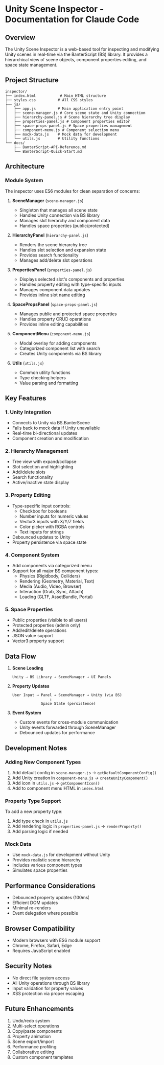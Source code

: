 # Unity Scene Inspector - Documentation for Claude Code

## Overview
The Unity Scene Inspector is a web-based tool for inspecting and modifying Unity scenes in real-time via the BanterScript (BS) library. It provides a hierarchical view of scene objects, component properties editing, and space state management.

## Project Structure
```
inspector/
├── index.html           # Main HTML structure
├── styles.css          # All CSS styles
├── js/
│   ├── app.js          # Main application entry point
│   ├── scene-manager.js # Core scene state and Unity connection
│   ├── hierarchy-panel.js # Scene hierarchy tree display
│   ├── properties-panel.js # Component properties editor
│   ├── space-props-panel.js # Space properties management
│   ├── component-menu.js # Component selection menu
│   ├── mock-data.js    # Mock data for development
│   └── utils.js        # Utility functions
└── docs/
    ├── BanterScript-API-Reference.md
    └── BanterScript-Quick-Start.md
```

## Architecture

### Module System
The inspector uses ES6 modules for clean separation of concerns:

1. **SceneManager** (`scene-manager.js`)
   - Singleton that manages all scene state
   - Handles Unity connection via BS library
   - Manages slot hierarchy and component data
   - Handles space properties (public/protected)

2. **HierarchyPanel** (`hierarchy-panel.js`)
   - Renders the scene hierarchy tree
   - Handles slot selection and expansion state
   - Provides search functionality
   - Manages add/delete slot operations

3. **PropertiesPanel** (`properties-panel.js`)
   - Displays selected slot's components and properties
   - Handles property editing with type-specific inputs
   - Manages component data updates
   - Provides inline slot name editing

4. **SpacePropsPanel** (`space-props-panel.js`)
   - Manages public and protected space properties
   - Handles property CRUD operations
   - Provides inline editing capabilities

5. **ComponentMenu** (`component-menu.js`)
   - Modal overlay for adding components
   - Categorized component list with search
   - Creates Unity components via BS library

6. **Utils** (`utils.js`)
   - Common utility functions
   - Type checking helpers
   - Value parsing and formatting

## Key Features

### 1. Unity Integration
- Connects to Unity via BS.BanterScene
- Falls back to mock data if Unity unavailable
- Real-time bi-directional updates
- Component creation and modification

### 2. Hierarchy Management
- Tree view with expand/collapse
- Slot selection and highlighting
- Add/delete slots
- Search functionality
- Active/inactive state display

### 3. Property Editing
- Type-specific input controls:
  - Checkbox for booleans
  - Number inputs for numeric values
  - Vector3 inputs with X/Y/Z fields
  - Color picker with RGBA controls
  - Text inputs for strings
- Debounced updates to Unity
- Property persistence via space state

### 4. Component System
- Add components via categorized menu
- Support for all major BS component types:
  - Physics (Rigidbody, Colliders)
  - Rendering (Geometry, Material, Text)
  - Media (Audio, Video, Browser)
  - Interaction (Grab, Sync, Attach)
  - Loading (GLTF, AssetBundle, Portal)

### 5. Space Properties
- Public properties (visible to all users)
- Protected properties (admin only)
- Add/edit/delete operations
- JSON value support
- Vector3 property support

## Data Flow

1. **Scene Loading**
   ```
   Unity → BS Library → SceneManager → UI Panels
   ```

2. **Property Updates**
   ```
   User Input → Panel → SceneManager → Unity (via BS)
                    ↓
                Space State (persistence)
   ```

3. **Event System**
   - Custom events for cross-module communication
   - Unity events forwarded through SceneManager
   - Debounced updates for performance

## Development Notes

### Adding New Component Types
1. Add default config in `scene-manager.js` → `getDefaultComponentConfig()`
2. Add Unity creation in `component-menu.js` → `createUnityComponent()`
3. Add icon in `utils.js` → `getComponentIcon()`
4. Add to component menu HTML in `index.html`

### Property Type Support
To add a new property type:
1. Add type check in `utils.js`
2. Add rendering logic in `properties-panel.js` → `renderProperty()`
3. Add parsing logic if needed

### Mock Data
- Use `mock-data.js` for development without Unity
- Provides realistic scene hierarchy
- Includes various component types
- Simulates space properties

## Performance Considerations
- Debounced property updates (100ms)
- Efficient DOM updates
- Minimal re-renders
- Event delegation where possible

## Browser Compatibility
- Modern browsers with ES6 module support
- Chrome, Firefox, Safari, Edge
- Requires JavaScript enabled

## Security Notes
- No direct file system access
- All Unity operations through BS library
- Input validation for property values
- XSS protection via proper escaping

## Future Enhancements
1. Undo/redo system
2. Multi-select operations
3. Copy/paste components
4. Property animation
5. Scene export/import
6. Performance profiling
7. Collaborative editing
8. Custom component templates